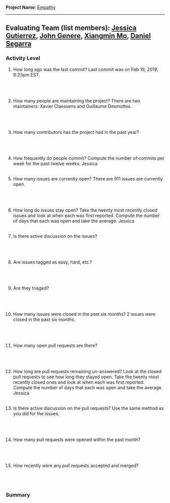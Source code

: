 **Project Name**:
[Empathy](https://gitlab.gnome.org/GNOME/empathy)

---

**Evaluating Team** (list members):
[Jessica Gutierrez](https://github.com/Gutierrezjdr), [John Genere](https://github.com/johncgenere), [Xiangmin Mo](https://github.com/mxmsunny), [Daniel Segarra](https://github.com/DanieSegarra36)
---

### Activity Level


1. How long ago was the last commit?
Last commit was on Feb 19, 2019, 9:23pm EST.
<br><br><br><br>

1. How many people are maintaining the project?
There are two maintainers: Xavier Claessens and Guillaume Desmottes.
<br><br><br><br>

1. How many contributors has the project had in the past year?
<br><br><br><br>

1. How frequently do people commit?
Compute the number of commits per week for the past twelve weeks.
Jessica<br><br>

1. How many issues are currently open?
There are 911 issues are currently open.
<br><br><br><br>

1. How long do issues stay open?
Take the twenty most recently closed issues and look at when each was first reported.
Compute the number of days that each was open and take the average.
Jessica<br><br>

1. Is there active discussion on the issues?
<br><br><br><br>

1. Are issues tagged as easy, hard, etc.?
<br><br><br><br>


1. Are they triaged?
<br><br><br><br>

1. How many issues were closed in the past six months?
2 issues were closed in the past six months.
<br><br><br><br>

1. How many open pull requests are there?
<br><br><br><br>

1. How long are pull requests remaining un-answered?
Look at the closed pull requests to see how long they stayed open. Take the twenty most recently closed ones and look at when each was first reported. Compute the number of days that each was open and take the average.
Jessica<br><br>

1. Is there active discussion on the pull requests?
Use the same method as you did for the issues.
<br><br><br><br>

1. How many pull requests were opened within the past month?
<br><br><br><br>


1. How recently were any pull requests accepted and merged?
<br><br><br><br>

### Summary


